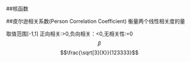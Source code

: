 ##核函数

##皮尔逊相关系数(Person Correlation Coefficient)
衡量两个线性相关度的量

取值范围[-1,1]
正向相关:>0,负向相关：<0,无相关性:=0
$$\beta$$
$$\frac{\sqrt[3]{X}}{123333}$$